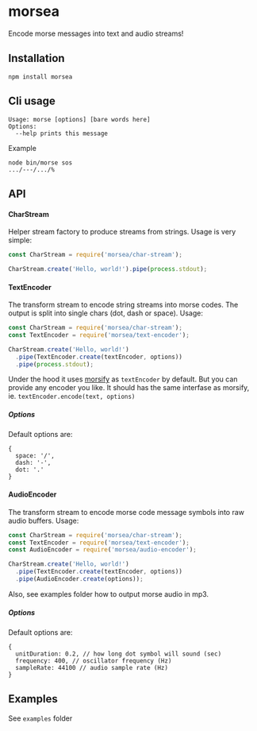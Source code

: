 # morsea

Encode morse messages into text and audio streams!

## Installation

`npm install morsea`

## Cli usage

```
Usage: morse [options] [bare words here]
Options:
  --help prints this message
```

Example

```
node bin/morse sos
.../---/.../%
```

## API

#### CharStream

Helper stream factory to produce streams from strings. Usage is very simple:

```js
const CharStream = require('morsea/char-stream');

CharStream.create('Hello, world!').pipe(process.stdout);
```

#### TextEncoder

The transform stream to encode string streams into morse codes. The output is split into single chars (dot, dash or space). Usage:

```js
const CharStream = require('morsea/char-stream');
const TextEncoder = require('morsea/text-encoder');

CharStream.create('Hello, world!')
  .pipe(TextEncoder.create(textEncoder, options))
  .pipe(process.stdout);
```

Under the hood it uses [morsify](https://www.npmjs.com/package/morsify) as `textEncoder` by default. But you can provide any encoder you like. It should has the same interfase as morsify, ie. `textEncoder.encode(text, options)`

##### Options

Default options are:

```
{
  space: '/',
  dash: '-',
  dot: '.'
}
```

#### AudioEncoder

The transform stream to encode morse code message symbols into raw audio buffers. Usage:

```js
const CharStream = require('morsea/char-stream');
const TextEncoder = require('morsea/text-encoder');
const AudioEncoder = require('morsea/audio-encoder');

CharStream.create('Hello, world!')
  .pipe(TextEncoder.create(textEncoder, options))
  .pipe(AudioEncoder.create(options));
```

Also, see examples folder how to output morse audio in mp3.

##### Options

Default options are:

```
{
  unitDuration: 0.2, // how long dot symbol will sound (sec)
  frequency: 400, // oscillator frequency (Hz)
  sampleRate: 44100 // audio sample rate (Hz)
}
```

## Examples

See `examples` folder 
